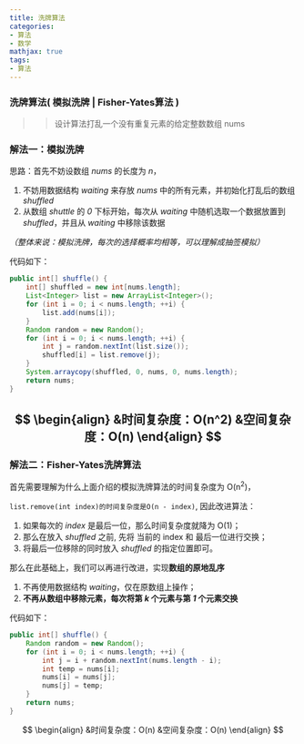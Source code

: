 ```yaml
---
title: 洗牌算法
categories: 
- 算法
- 数学
mathjax: true
tags:
- 算法
---
```

### 洗牌算法( 模拟洗牌 | Fisher-Yates算法 )

<!--more-->

> > 设计算法打乱一个没有重复元素的给定整数数组 nums
### 解法一：模拟洗牌
思路：首先不妨设数组 *nums* 的长度为 *n*，
1. 不妨用数据结构 *waiting* 来存放 *nums* 中的所有元素，并初始化打乱后的数组 *shuffled*
2. 从数组 *shuttle* 的 *0* 下标开始，每次从 *waiting* 中随机选取一个数据放置到 *shuffled*，并且从 *waiting* 中移除该数据

*（整体来说：模拟洗牌，每次的选择概率均相等，可以理解成抽签模拟）*

代码如下：

```java
public int[] shuffle() {
	int[] shuffled = new int[nums.length];
    List<Integer> list = new ArrayList<Integer>();
    for (int i = 0; i < nums.length; ++i) {
        list.add(nums[i]);
    }
    Random random = new Random();
    for (int i = 0; i < nums.length; ++i) {
        int j = random.nextInt(list.size());
        shuffled[i] = list.remove(j);
    }
    System.arraycopy(shuffled, 0, nums, 0, nums.length);
    return nums;
}
```

$$
\begin{align}
&时间复杂度：O(n^2)
&空间复杂度：O(n)
\end{align}
$$
---

### 解法二：Fisher-Yates洗牌算法

首先需要理解为什么上面介绍的模拟洗牌算法的时间复杂度为 O(n<sup>2</sup>)，

`list.remove(int index)的时间复杂度是O(n - index)`, 因此改进算法：

1. 如果每次的 *index* 是最后一位，那么时间复杂度就降为 O(1)；
2. 那么在放入 *shuffled* 之前, 先将 当前的 index 和 最后一位进行交换；
3. 将最后一位移除的同时放入 *shuffled* 的指定位置即可。



那么在此基础上，我们可以再进行改进，实现**数组的原地乱序**

1. 不再使用数据结构 *waiting*，仅在原数组上操作；
2. **不再从数组中移除元素，每次将第 *k* 个元素与第 *1* 个元素交换** 

代码如下：

```java
public int[] shuffle() {
	Random random = new Random();
    for (int i = 0; i < nums.length; ++i) {
        int j = i + random.nextInt(nums.length - i);
        int temp = nums[i];
        nums[i] = nums[j];
        nums[j] = temp;
    }
    return nums;
}
```

$$
\begin{align}
&时间复杂度：O(n)
&空间复杂度：O(n)
\end{align}
$$



